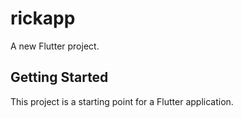 # rickapp

A new Flutter project.

## Getting Started

This project is a starting point for a Flutter application.

